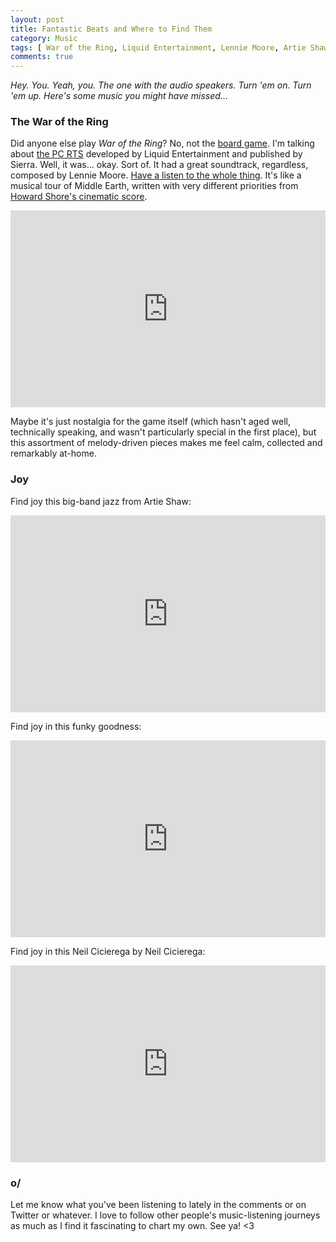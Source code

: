 ```yaml
---
layout: post
title: Fantastic Beats and Where to Find Them
category: Music
tags: [ War of the Ring, Liquid Entertainment, Lennie Moore, Artie Shaw, Neil Cicierega, Michael Karoli, Polly Eltes ]
comments: true
---
```


*Hey. You. Yeah, you. The one with the audio speakers. Turn 'em on. Turn 'em up. Here's some music you might have missed...*

<!--more-->

### The War of the Ring

Did anyone else play *War of the Ring*? No, not the [board game](https://boardgamegeek.com/boardgame/115746/war-ring-second-edition). I'm talking about [the PC RTS](https://www.amazon.co.uk/Lord-Rings-War-Ring-PC/dp/B00009LW8A) developed by Liquid Entertainment and published by Sierra. Well, it was... okay. Sort of. It had a great soundtrack, regardless, composed by Lennie Moore. [Have a listen to the whole thing](https://www.youtube.com/playlist?list=PL7D9358DCD4B763AD). It's like a musical tour of Middle Earth, written with very different priorities from [Howard Shore's cinematic score](https://www.youtube.com/watch?v=_SBQvd6vY9s).

<iframe width="100%" height="315" src="https://www.youtube.com/embed/Gezb98mA6FM" frameborder="0" allowfullscreen></iframe>

Maybe it's just nostalgia for the game itself (which hasn't aged well, technically speaking, and wasn't particularly special in the first place), but this assortment of melody-driven pieces makes me feel calm, collected and remarkably at-home.

### Joy

Find joy this big-band jazz from Artie Shaw:

<iframe width="100%" height="315" src="https://www.youtube.com/embed/OMOi5vtxCbA" frameborder="0" allowfullscreen></iframe>

Find joy in this funky goodness:

<iframe width="100%" height="315" src="https://www.youtube.com/embed/NmIKkEIZr-g" frameborder="0" allowfullscreen></iframe>

Find joy in this Neil Cicierega by Neil Cicierega:

<iframe width="100%" height="315" src="https://www.youtube.com/embed/mVKIva2KddY" frameborder="0" allowfullscreen></iframe>

### o/

Let me know what you've been listening to lately in the comments or on Twitter or whatever. I love to follow other people's music-listening journeys as much as I find it fascinating to chart my own. See ya! <3
